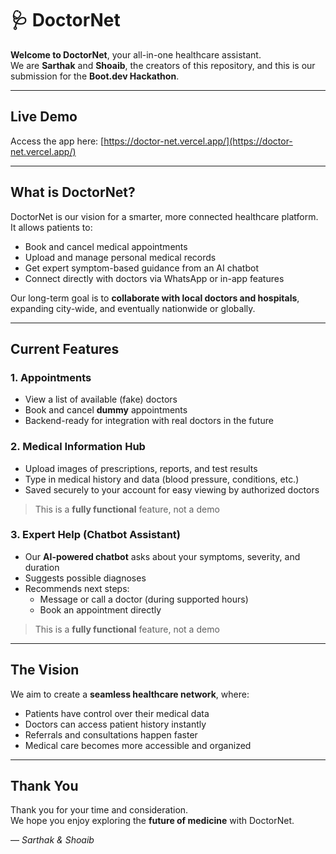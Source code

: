 # 🩺 DoctorNet

**Welcome to DoctorNet**, your all-in-one healthcare assistant.  
We are **Sarthak** and **Shoaib**, the creators of this repository, and this is our submission for the **Boot.dev Hackathon**.

---

## Live Demo

Access the app here: [https://doctor-net.vercel.app/](https://doctor-net.vercel.app/)

---

## What is DoctorNet?

DoctorNet is our vision for a smarter, more connected healthcare platform. It allows patients to:

- Book and cancel medical appointments  
- Upload and manage personal medical records  
- Get expert symptom-based guidance from an AI chatbot  
- Connect directly with doctors via WhatsApp or in-app features  

Our long-term goal is to **collaborate with local doctors and hospitals**, expanding city-wide, and eventually nationwide or globally.

---

## Current Features

### 1. Appointments  
- View a list of available (fake) doctors  
- Book and cancel **dummy** appointments  
- Backend-ready for integration with real doctors in the future

### 2. Medical Information Hub  
- Upload images of prescriptions, reports, and test results  
- Type in medical history and data (blood pressure, conditions, etc.)  
- Saved securely to your account for easy viewing by authorized doctors  
> This is a **fully functional** feature, not a demo

### 3. Expert Help (Chatbot Assistant)  
- Our **AI-powered chatbot** asks about your symptoms, severity, and duration  
- Suggests possible diagnoses  
- Recommends next steps:  
  - Message or call a doctor (during supported hours)  
  - Book an appointment directly  
> This is a **fully functional** feature, not a demo

---

## The Vision

We aim to create a **seamless healthcare network**, where:
- Patients have control over their medical data
- Doctors can access patient history instantly
- Referrals and consultations happen faster
- Medical care becomes more accessible and organized

---

## Thank You

Thank you for your time and consideration.  
We hope you enjoy exploring the **future of medicine** with DoctorNet.

— *Sarthak & Shoaib*
